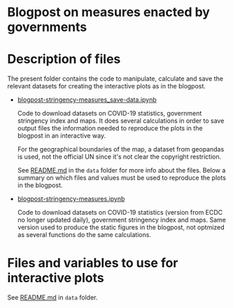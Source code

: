 # Blogpost on measures enacted by governments
 

# Description of files

The present folder contains the code to manipulate, calculate and save the relevant datasets for creating the interactive plots as in the blogpost.

* [blogpost-stringency-measures_save-data.ipynb](blogpost-stringency-measures_save-data.ipynb)  

    Code to download datasets on COVID-19 statistics, government stringency index and maps. It does several calculations in order to save output files the information needed to reproduce the plots in the blogpost in an interactive way.

    For the geographical boundaries of the map, a dataset from geopandas is used, not the official UN since it's not clear the copyright restriction.

    See [README.md](../data/README.md) in the `data` folder for more info about the files. Below a summary on which files and values must be used to reproduce the plots in the blogpost.

* [blogpost-stringency-measures.ipynb](blogpost-stringency-measures.ipynb)

    Code to download datasets on COVID-19 statistics (version from ECDC no longer updated daily), government stringency index and maps. Same version used to produce the static figures in the blogpost, not optmized as several functions do the same calculations.

# Files and variables to use for interactive plots

See [README.md](../data/README.md) in `data` folder.


